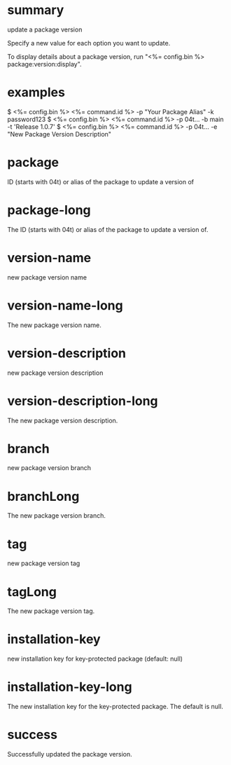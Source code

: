 # summary

update a package version

Specify a new value for each option you want to update.

To display details about a package version, run "<%= config.bin %> package:version:display".

# examples

$ <%= config.bin %> <%= command.id %> -p "Your Package Alias" -k password123
$ <%= config.bin %> <%= command.id %> -p 04t... -b main -t 'Release 1.0.7'
$ <%= config.bin %> <%= command.id %> -p 04t... -e "New Package Version Description"

# package

ID (starts with 04t) or alias of the package to update a version of

# package-long

The ID (starts with 04t) or alias of the package to update a version of.

# version-name

new package version name

# version-name-long

The new package version name.

# version-description

new package version description

# version-description-long

The new package version description.

# branch

new package version branch

# branchLong

The new package version branch.

# tag

new package version tag

# tagLong

The new package version tag.

# installation-key

new installation key for key-protected package (default: null)

# installation-key-long

The new installation key for the key-protected package. The default is null.

# success

Successfully updated the package version.
